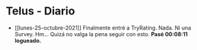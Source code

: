 # Telus - Diario

- [[lunes-25-octubre-2021]]
Finalmente entré a TryRating. Nada. Ni una Survey. Hm... Quizá no valga la pena seguir con esto. **Pasé 00:08:11 logueado.**
